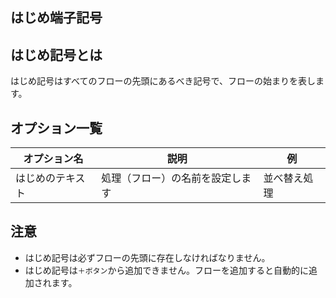 
<Section>

# はじめ端子記号

</Section>

<Section>

## はじめ記号とは

はじめ記号はすべてのフローの先頭にあるべき記号で、フローの始まりを表します。

<!-- はじめ記号の画像 -->

</Section>


<Section>

## オプション一覧

|オプション名|説明|例|
|---|---|---|
|はじめのテキスト|処理（フロー）の名前を設定します|並べ替え処理|

</Section>

<Section>

## 注意

- はじめ記号は必ずフローの先頭に存在しなければなりません。
- はじめ記号は`＋ボタン`から追加できません。フローを追加すると自動的に追加されます。

</Section>


